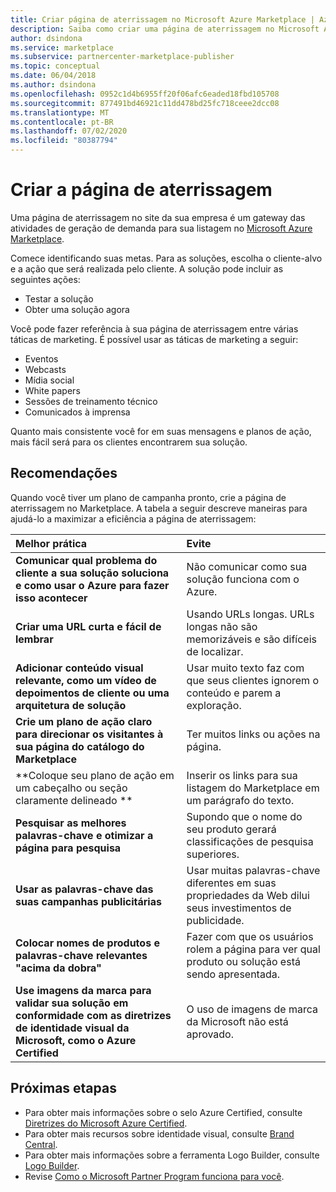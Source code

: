 ```yaml
---
title: Criar página de aterrissagem no Microsoft Azure Marketplace | Azure
description: Saiba como criar uma página de aterrissagem no Microsoft Azure Marketplace e no Microsoft AppSource para editores de serviços e aplicativos.
author: dsindona
ms.service: marketplace
ms.subservice: partnercenter-marketplace-publisher
ms.topic: conceptual
ms.date: 06/04/2018
ms.author: dsindona
ms.openlocfilehash: 0952c1d4b6955ff20f06afc6eaded18fbd105708
ms.sourcegitcommit: 877491bd46921c11dd478bd25fc718ceee2dcc08
ms.translationtype: MT
ms.contentlocale: pt-BR
ms.lasthandoff: 07/02/2020
ms.locfileid: "80387794"
---
```

# <a name="build-your-landing-page"></a>Criar a página de aterrissagem

Uma página de aterrissagem no site da sua empresa é um gateway das atividades de geração de demanda para sua listagem no [Microsoft Azure Marketplace](https://azuremarketplace.microsoft.com).

Comece identificando suas metas. Para as soluções, escolha o cliente-alvo e a ação que será realizada pelo cliente. A solução pode incluir as seguintes ações:
*   Testar a solução
*   Obter uma solução agora

Você pode fazer referência à sua página de aterrissagem entre várias táticas de marketing. É possível usar as táticas de marketing a seguir: 
*   Eventos
*   Webcasts
*   Mídia social
*   White papers
*   Sessões de treinamento técnico
*   Comunicados à imprensa

Quanto mais consistente você for em suas mensagens e planos de ação, mais fácil será para os clientes encontrarem sua solução.

## <a name="recommendations"></a>Recomendações

Quando você tiver um plano de campanha pronto, crie a página de aterrissagem no Marketplace. A tabela a seguir descreve maneiras para ajudá-lo a maximizar a eficiência a página de aterrissagem: 

| Melhor prática | Evite |
|:--- |:--- |
| **Comunicar qual problema do cliente a sua solução soluciona e como usar o Azure para fazer isso acontecer** | Não comunicar como sua solução funciona com o Azure. |
| **Criar uma URL curta e fácil de lembrar** | Usando URLs longas. URLs longas não são memorizáveis e são difíceis de localizar. |
| **Adicionar conteúdo visual relevante, como um vídeo de depoimentos de cliente ou uma arquitetura de solução** | Usar muito texto faz com que seus clientes ignorem o conteúdo e parem a exploração.|
| **Crie um plano de ação claro para direcionar os visitantes à sua página do catálogo do Marketplace** | Ter muitos links ou ações na página. |
| **Coloque seu plano de ação em um cabeçalho ou seção claramente delineado ** | Inserir os links para sua listagem do Marketplace em um parágrafo do texto. |
| **Pesquisar as melhores palavras-chave e otimizar a página para pesquisa** | Supondo que o nome do seu produto gerará classificações de pesquisa superiores. |
| **Usar as palavras-chave das suas campanhas publicitárias** | Usar muitas palavras-chave diferentes em suas propriedades da Web dilui seus investimentos de publicidade. |
| **Colocar nomes de produtos e palavras-chave relevantes "acima da dobra"** | Fazer com que os usuários rolem a página para ver qual produto ou solução está sendo apresentada. |
| **Use imagens da marca para validar sua solução em conformidade com as diretrizes de identidade visual da Microsoft, como o Azure Certified** | O uso de imagens de marca da Microsoft não está aprovado. |

## <a name="next-steps"></a>Próximas etapas

*   Para obter mais informações sobre o selo Azure Certified, consulte [Diretrizes do Microsoft Azure Certified](https://azure.microsoft.com/support/legal/marketplace/certified-guidelines).
*   Para obter mais recursos sobre identidade visual, consulte [Brand Central](https://microsoft.sharepoint.com/teams/brandcentral).
*   Para obter mais informações sobre a ferramenta Logo Builder, consulte [Logo Builder](https://logobuilder.partner.microsoft.com).
*   Revise [Como o Microsoft Partner Program funciona para você](https://partner.microsoft.com/membership/how-it-works).
